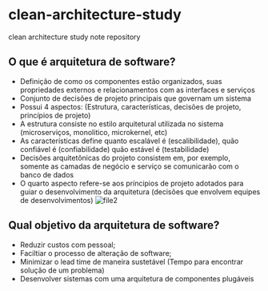 # clean-architecture-study
clean architecture study note repository

## O que é arquitetura de software?
- Definição de como os componentes estão organizados, suas propriedades externos e relacionamentos com as interfaces e serviços
- Conjunto de decisões de projeto principais que governam um sistema
- Possui 4 aspectos: (Estrutura, características, decisões de projeto, princípios de projeto)
- A estrutura consiste no estilo arquitetural utilizada no sistema (microserviços, monolitico, microkernel, etc)
- As características define quanto escalável é (escalibilidade), quão confiável é (confiabilidade) quão estável é (testabilidade)
- Decisões arquitetônicas do projeto consistem em, por exemplo, somente as camadas de negócio e serviço se comunicarão com o banco de dados
- O quarto aspecto refere-se aos príncipios de projeto adotados para guiar o desenvolvimento da arquitetura (decisões que envolvem equipes de desenvolvimentos)
![file2](https://user-images.githubusercontent.com/43495376/174696508-376103f8-9b5d-45db-8ec6-5e8ebe7cd645.png)

## Qual objetivo da arquitetura de software?
- Reduzir custos com pessoal;
- Faciltiar o processo de alteração de software;
- Minimizar o lead time de maneira sustetável (Tempo para encontrar solução de um problema)
- Desenvolver sistemas com uma arquitetura de componentes plugáveis

